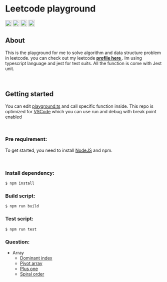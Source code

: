 # Leetcode playground


<div style="display: inline-block">
<img   src="https://img.shields.io/badge/-jest-%23C21325?style=for-the-badge&logo=jest&logoColor=white" height="20" /> 
 <img alt="React" src="https://img.shields.io/badge/typescript-%23007ACC.svg?style=for-the-badge&logo=typescript&logoColor=white"  height="21"  />
 <img alt="React" src="https://img.shields.io/badge/node.js-6DA55F?style=for-the-badge&logo=node.js&logoColor=white"  height="21"  />
<a href="https://leetcode.com/burhanhelmy/"><img   src="https://img.shields.io/badge/dynamic/json?style=for-the-badge&labelColor=black&color=%23ffa116&label=Solved&query=solvedOverTotal&url=https%3A%2F%2Fleetcode-badge.vercel.app%2Fapi%2Fusers%2Fburhanhelmy&logo=leetcode&logoColor=yellow" height="21"  /> </a>
</div>


<br />

## About


This is the playground for me to solve algorithm and data structure problem in leetcode. you can check out my leetcode <b> <a  href="https://leetcode.com/burhanhelmy"> profile here </a> </b>. Im using typescript language and jest for test suits. All the function is come with Jest unit.

<br />

## Getting started 

You can edit [playground.ts](./src/playground.ts) and call specific function inside. This repo is optimized for [VSCode](https://code.visualstudio.com) which you can use run and debug with break point enabled


<br />

### Pre requirement:
To get started, you need to install [NodeJS](https://nodejs.org/en/) and npm.

<br />


### Install dependency:
    $ npm install

### Build script:

    $ npm run build

### Test script:

    $ npm run test    


### Question:

* Array
    * [Dominant index](./src/array/dominant_index/dominant_index.md)
    * [Pivot array](./src/array/pivot_array/pivot_array.md)
    * [Plus one](./src/array/plus_one/plus_one.md)
    * [Spiral order](./src/array/plus_one/plus_one.md)





